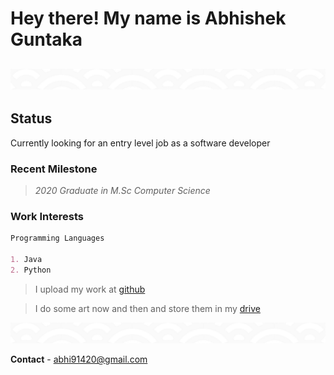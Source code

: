 # **Hey there! My name is Abhishek Guntaka**
![pattern](/img/pattern1.png)
---
## Status
Currently looking for an entry level job as a software developer
### **Recent Milestone**
> *2020 Graduate in M.Sc Computer Science*

### **Work Interests**
```markdown
Programming Languages

1. Java 
2. Python
```
> I upload my work at [github](https://github.com/abhi91420)

> I do some art now and then and store them in my [drive](https://drive.google.com/drive/folders/1YBuPJutsoaONGTz1AgFWBIhHaQbddM08)

![pattern](/img/pattern1.png)

**Contact** - abhi91420@gmail.com
